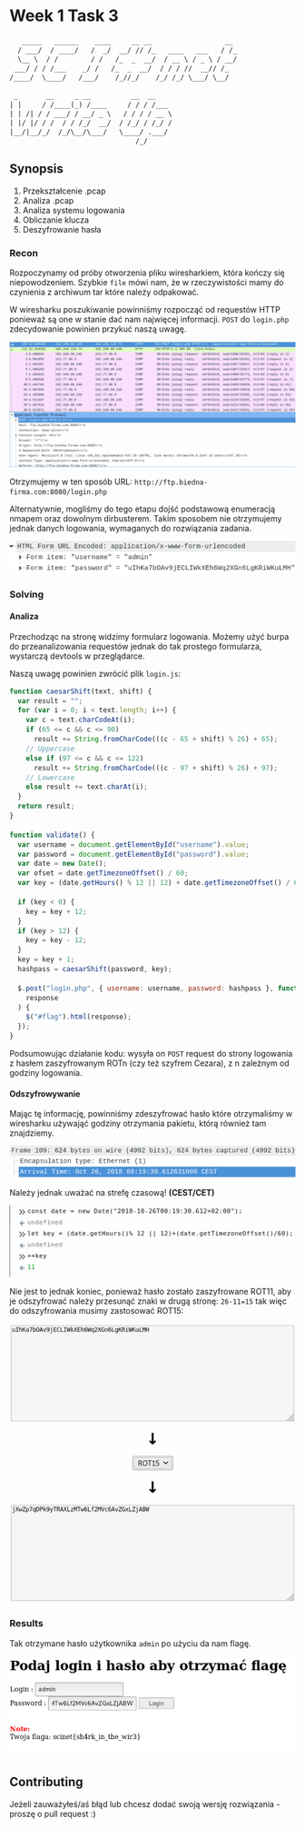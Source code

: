 # Week 1 Task 3

```ascii
   _____   ______    ____     __ __                  __
  / ___/  / ____/   /  _/  __/ // /_   ____   ___   / /_
  \__ \  / /        / /   /_  _  __/  / __ \ / _ \ / __/
 ___/ / / /___    _/ /   /_  _  __/  / / / //  __// /_
/____/  \____/   /___/    /_//_/    /_/ /_/ \___/ \__/

 _       __     _ __          __  __
| |     / /____(_) /____     / / / /___
| | /| / / ___/ / __/ _ \   / / / / __ \
| |/ |/ / /  / / /_/  __/  / /_/ / /_/ /
|__/|__/_/  /_/\__/\___/   \____/ .___/
                               /_/
```

## **Synopsis**

1. Przekształcenie .pcap
2. Analiza .pcap
3. Analiza systemu logowania
4. Obliczanie klucza
5. Deszyfrowanie hasła

### **Recon**

Rozpoczynamy od próby otworzenia pliku wiresharkiem, która kończy się niepowodzeniem. Szybkie `file` mówi nam, że w rzeczywistości mamy do czynienia z archiwum tar które należy odpakować.

W wiresharku poszukiwanie powinniśmy rozpocząć od requestów HTTP ponieważ są one w stanie dać nam najwięcej informacji. `POST` do `login.php` zdecydowanie powinien przykuć naszą uwagę.

![wireshark](./img/wireshark.png "wireshark")

Otrzymujemy w ten sposób URL: `http://ftp.biedna-firma.com:8080/login.php`

Alternatywnie, mogliśmy do tego etapu dojść podstawową enumeracją nmapem oraz dowolnym dirbusterem. Takim sposobem nie otrzymujemy jednak danych logowania, wymaganych do rozwiązania zadania.

![creds](./img/creds.png "creds")

### **Solving**

#### Analiza

Przechodząc na stronę widzimy formularz logowania. Możemy użyć burpa do przeanalizowania requestów jednak do tak prostego formularza, wystarczą devtools w przeglądarce.

Naszą uwagę powinien zwrócić plik `login.js`:

```js
function caesarShift(text, shift) {
  var result = "";
  for (var i = 0; i < text.length; i++) {
    var c = text.charCodeAt(i);
    if (65 <= c && c <= 90)
      result += String.fromCharCode(((c - 65 + shift) % 26) + 65);
    // Uppercase
    else if (97 <= c && c <= 122)
      result += String.fromCharCode(((c - 97 + shift) % 26) + 97);
    // Lowercase
    else result += text.charAt(i);
  }
  return result;
}

function validate() {
  var username = document.getElementById("username").value;
  var password = document.getElementById("password").value;
  var date = new Date();
  var ofset = date.getTimezoneOffset() / 60;
  var key = (date.getHours() % 12 || 12) + date.getTimezoneOffset() / 60;

  if (key < 0) {
    key = key + 12;
  }
  if (key > 12) {
    key = key - 12;
  }
  key = key + 1;
  hashpass = caesarShift(password, key);

  $.post("login.php", { username: username, password: hashpass }, function(
    response
  ) {
    $("#flag").html(response);
  });
}
```

Podsumowując działanie kodu: wysyła on `POST` request do strony logowania z hasłem zaszyfrowanym ROTn (czy też szyfrem Cezara), z n zależnym od godziny logowania.

#### Odszyfrowywanie

Mając tę informację, powinniśmy zdeszyfrować hasło które otrzymaliśmy w wiresharku używająć godziny otrzymania pakietu, którą również tam znajdziemy.

![time](./img/time.png "time")

Należy jednak uważać na strefę czasową! **(CEST/CET)**

![key](./img/key.png "key")

Nie jest to jednak koniec, ponieważ hasło zostało zaszyfrowane ROT11, aby je odszyfrować należy przesunąć znaki w drugą stronę: `26-11=15` tak więc do odszyfrowania musimy zastosować ROT15:

![rot](./img/rot.png "rot")

### **Results**

Tak otrzymane hasło użytkownika `admin` po użyciu da nam flagę.

![flag](./img/flag.png "flag")

## Contributing

Jeżeli zauważyłeś/aś błąd lub chcesz dodać swoją wersję rozwiązania - proszę o pull request :)
